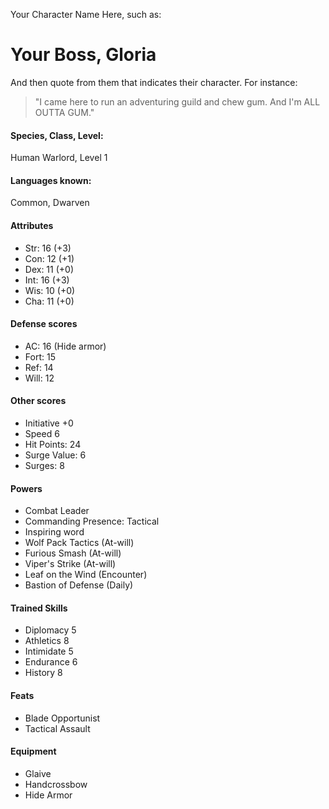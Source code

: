 
Your Character Name Here, such as:
# Your Boss, Gloria

And then quote from them that indicates their character. For instance:

> "I came here to run an adventuring guild and chew gum. And I'm ALL OUTTA GUM."

#### Species, Class, Level:
Human Warlord, Level 1

#### Languages known:
Common, Dwarven

#### Attributes
* Str: 16 (+3)
* Con: 12 (+1)
* Dex: 11 (+0)
* Int: 16 (+3)
* Wis: 10 (+0)
* Cha: 11 (+0)

#### Defense scores
* AC: 16 (Hide armor)
* Fort: 15
* Ref: 14
* Will: 12

#### Other scores
* Initiative +0
* Speed 6
* Hit Points: 24
* Surge Value: 6
* Surges: 8

#### Powers
* Combat Leader
* Commanding Presence: Tactical
* Inspiring word
* Wolf Pack Tactics (At-will)
* Furious Smash (At-will)
* Viper's Strike (At-will)
* Leaf on the Wind (Encounter)
* Bastion of Defense (Daily)

#### Trained Skills
* Diplomacy 5
* Athletics 8
* Intimidate 5
* Endurance 6
* History 8

#### Feats

* Blade Opportunist
* Tactical Assault

#### Equipment
* Glaive
* Handcrossbow
* Hide Armor
